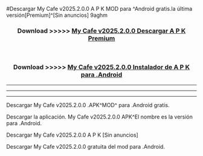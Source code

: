 #Descargar My Cafe v2025.2.0.0 A P K MOD para ^Android gratis.la última versión[Premium]^[Sin anuncios] 9aghm



<div align="center">
<h3>Download >>>>> <a href="https://es-web.web.app/?es= My Cafe v2025.2.0.0">My Cafe v2025.2.0.0 Descargar A P K Premium</a></h3><br>

<h3>Download >>>>> <a href="https://es-web.web.app/?es= My Cafe v2025.2.0.0">My Cafe v2025.2.0.0 Instalador de A P K para .Android</a></h3>
</div>


----------------------------------------------------------

----------------------------------------------------------

----------------------------------------------------------

Descargar My Cafe v2025.2.0.0 .APK^MOD^ para .Android gratis.

Descargar la aplicación. My Cafe v2025.2.0.0 APK^El nombre es la versión para .Android.

Descargar My Cafe v2025.2.0.0 A P K [Sin anuncios]

Descargar My Cafe v2025.2.0.0 gratuita del mod para .Android.